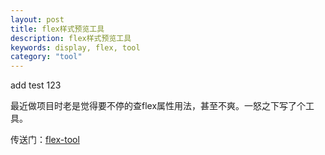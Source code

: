 ```yaml
---
layout: post
title: flex样式预览工具
description: flex样式预览工具
keywords: display, flex, tool
category: "tool"
---
```


add test 123

最近做项目时老是觉得要不停的查flex属性用法，甚至不爽。一怒之下写了个工具。

传送门：<a href="/demo/flex-too.html" target="_blank">flex-tool</a>